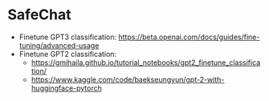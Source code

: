 # SafeChat
- Finetune GPT3 classification: https://beta.openai.com/docs/guides/fine-tuning/advanced-usage
- Finetune GPT2 classification:
  * https://gmihaila.github.io/tutorial_notebooks/gpt2_finetune_classification/
  * https://www.kaggle.com/code/baekseungyun/gpt-2-with-huggingface-pytorch
